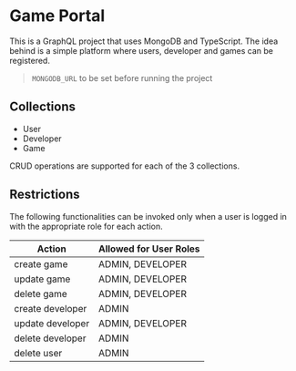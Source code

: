 # Game Portal

This is a GraphQL project that uses MongoDB and TypeScript. The idea behind is a simple platform where users, developer and games can be registered.

> ``MONGODB_URL`` to be set before running the project

## Collections
- User
- Developer
- Game

CRUD operations are supported for each of the 3 collections.

## Restrictions

The following functionalities can be invoked only when a user is logged in with the appropriate role for each action.

| Action | Allowed for User Roles |
| ------ | ------ |
| create game | ADMIN, DEVELOPER |
| update game | ADMIN, DEVELOPER |
| delete game | ADMIN, DEVELOPER |
| create developer | ADMIN |
| update developer | ADMIN, DEVELOPER |
| delete developer | ADMIN |
| delete user | ADMIN |
